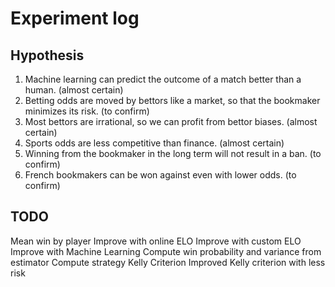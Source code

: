 # Experiment log
## Hypothesis
1. Machine learning can predict the outcome of a match better than a human. (almost certain)
2. Betting odds are moved by bettors like a market, so that the bookmaker minimizes its risk. (to confirm)
3. Most bettors are irrational, so we can profit from bettor biases. (almost certain)
4. Sports odds are less competitive than finance. (almost certain)
5. Winning from the bookmaker in the long term will not result in a ban. (to confirm)
6. French bookmakers can be won against even with lower odds. (to confirm)

## TODO
Mean win by player
    Improve with online ELO
    Improve with custom ELO
    Improve with Machine Learning
Compute win probability and variance from estimator
Compute strategy
    Kelly Criterion
    Improved Kelly criterion with less risk
